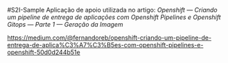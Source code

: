 #S2I-Sample
Aplicação de apoio utilizada no artigo: *Openshift — Criando um pipeline de entrega de aplicações com Openshift Pipelines e Openshift Gitops — Parte 1 — Geração da Imagem* 

https://medium.com/@fernandoreb/openshift-criando-um-pipeline-de-entrega-de-aplica%C3%A7%C3%B5es-com-openshift-pipelines-e-openshift-50d0d244b51e
